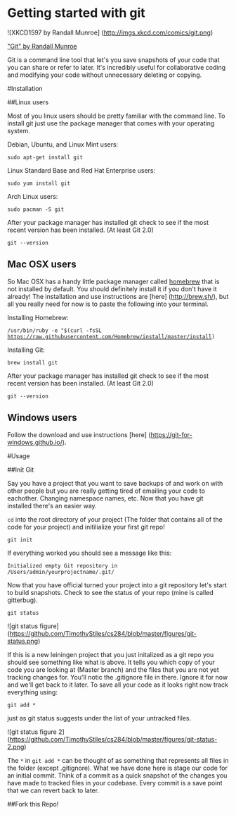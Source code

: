 # Getting started with git 

![XKCD1597 by Randall Munroe] (http://imgs.xkcd.com/comics/git.png)

["Git" by Randall Munroe](https://xkcd.com/1597/)

Git is a command line tool that let's you save snapshots of your code that you can share or refer to later. It's incredibly useful for collaborative coding and modifying your code without unnecessary deleting or copying.

#Installation

##Linux users

Most of you linux users should be pretty familiar with the command line. To install git just use the package manager that comes with your operating system.

Debian, Ubuntu, and Linux Mint users:

<code>sudo apt-get install git</code>


Linux Standard Base and Red Hat Enterprise users:

<code>sudo yum install git</code>


Arch Linux users:

<code>sudo pacman -S git</code>

After your package manager has installed git check to see if the most recent version has been installed. (At least Git 2.0)

<code>git --version</code>

## Mac OSX users

So Mac OSX has a handy little package manager called [homebrew](http://brew.sh/) that is not installed by default. You should definitely install it if you don't have it already! The installation and use instructions are [here] (http://brew.sh/), but all you really need for now is to paste the following into your terminal.

Installing Homebrew:

<code>/usr/bin/ruby -e "$(curl -fsSL https://raw.githubusercontent.com/Homebrew/install/master/install)</code>

Installing Git:

<code>brew install git</code>

After your package manager has installed git check to see if the most recent version has been installed. (At least Git 2.0)

<code>git --version</code>

## Windows users

Follow the download and use instructions [here] (https://git-for-windows.github.io/).

#Usage

##Init Git

Say you have a project that you want to save backups of and work on with other people but you are really getting tired of emailing your code to eachother. Changing namespace names, etc. Now that you have git installed there's an easier way.

<code>cd</code> into the root directory of your project (The folder that contains all of the code for your project) and initilialize your first git repo!

<code>git init</code>

If everything worked you should see a message like this:

<code>Initialized empty Git repository in /Users/admin/yourprojectname/.git/</code>

Now that you have official turned your project into a git repository let's start to build snapshots. Check to see the status of your repo (mine is called gitterbug).

<code>git status</code>

![git status figure] (https://github.com/TimothyStiles/cs284/blob/master/figures/git-status.png)



If this is a new leiningen project that you just initalized as a git repo you should see something like what is above. It tells you which copy of your code you are looking at (Master branch) and the files that you are not yet tracking changes for. You'll notic the .gitignore file in there. Ignore it for now and we'll get back to it later. To save all your code as it looks right now track everything using: 

<code>git add *</code>

just as git status suggests under the list of your untracked files.

![git status figure 2] (https://github.com/TimothyStiles/cs284/blob/master/figures/git-status-2.png)

The <code>*</code> in <code>git add *</code> can be thought of as something that represents all files in the folder (except .gitignore). What we have done here is stage our code for an initial commit. Think of a commit as a quick snapshot of the changes you have made to tracked files in your codebase. Every commit is a save point that we can revert back to later.






##Fork this Repo!



